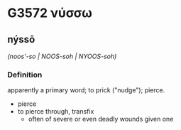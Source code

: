 # G3572 νύσσω

## nýssō

_(noos'-so | NOOS-soh | NYOOS-soh)_

### Definition

apparently a primary word; to prick ("nudge"); pierce.

- pierce
- to pierce through, transfix
  - often of severe or even deadly wounds given one

